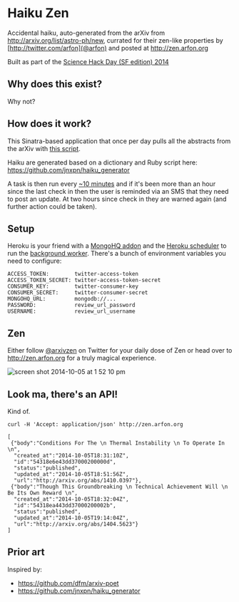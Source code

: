Haiku Zen
======

Accidental haiku, auto-generated from the arXiv from http://arxiv.org/list/astro-ph/new, currated for their zen-like properties by [http://twitter.com/arfon](@arfon) and posted at http://zen.arfon.org


Built as part of the [Science Hack Day (SF edition) 2014](http://sf.sciencehackday.org/)

## Why does this exist?

Why not?

## How does it work?

This Sinatra-based application that once per day pulls all the abstracts from the arXiv with [this script](https://github.com/arfon/haiku/blob/master/runner.rb).

Haiku are generated based on a dictionary and Ruby script here: https://github.com/jnxpn/haiku_generator

A task is then run every [~10 minutes](https://github.com/arfon/em-youth-api/blob/master/worker.rb) and if it's been more than an hour since the last check in then the user is reminded via an SMS that they need to post an update. At two hours since check in they are warned again (and further action could be taken).

## Setup

Heroku is your friend with a [MongoHQ addon](https://addons.heroku.com/mongohq) and the [Heroku scheduler](https://addons.heroku.com/scheduler) to run the [background worker](https://github.com/arfon/haiku/blob/master/runner.rb). There's a bunch of environment variables you need to configure:


```
ACCESS_TOKEN:        twitter-access-token
ACCESS_TOKEN_SECRET: twitter-access-token-secret
CONSUMER_KEY:        twitter-consumer-key
CONSUMER_SECRET:     twitter-consumer-secret
MONGOHQ_URL:         mongodb://...
PASSWORD:            review_url_password
USERNAME:            review_url_username
```

## Zen

Either follow [@arxivzen](http://twitter.com/arxivzen) on Twitter for your daily dose of Zen or head over to http://zen.arfon.org for a truly magical experience.

![screen shot 2014-10-05 at 1 52 10 pm](https://cloud.githubusercontent.com/assets/4483/4519933/88c0fc38-4cd1-11e4-85a7-e22d3396410d.png)

## Look ma, there's an API!

Kind of.

```
curl -H 'Accept: application/json' http://zen.arfon.org

[
 {"body":"Conditions For The \n Thermal Instability \n To Operate In \n",
  "created_at":"2014-10-05T18:31:10Z",
  "id":"54318e6e43dd37000200000d",
  "status":"published",
  "updated_at":"2014-10-05T18:51:56Z",
  "url":"http://arxiv.org/abs/1410.0397"},
 {"body":"Though This Groundbreaking \n Technical Achievement Will \n Be Its Own Reward \n",
  "created_at":"2014-10-05T18:32:04Z",
  "id":"54318ea443dd37000200002b",
  "status":"published",
  "updated_at":"2014-10-05T19:14:04Z",
  "url":"http://arxiv.org/abs/1404.5623"}
]  

```

## Prior art

Inspired by:

- https://github.com/dfm/arxiv-poet
- https://github.com/jnxpn/haiku_generator
